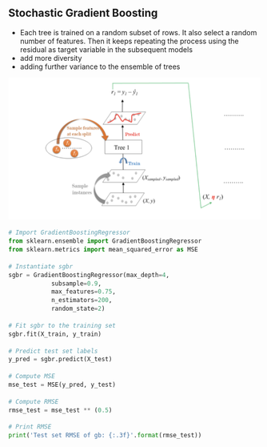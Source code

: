 ## Stochastic Gradient Boosting 

* Each tree is trained on a random subset of rows. It also select a random number of features. Then it keeps repeating the process using the residual as target variable in the subsequent models
* add more diversity
* adding further variance to the ensemble of trees

![Gradient Boosting ](./assets/stochastic-gradient-boosting.png)

```python
# Import GradientBoostingRegressor
from sklearn.ensemble import GradientBoostingRegressor
from sklearn.metrics import mean_squared_error as MSE

# Instantiate sgbr
sgbr = GradientBoostingRegressor(max_depth=4, 
            subsample=0.9,
            max_features=0.75,
            n_estimators=200,
            random_state=2)

# Fit sgbr to the training set
sgbr.fit(X_train, y_train)

# Predict test set labels
y_pred = sgbr.predict(X_test)

# Compute MSE
mse_test = MSE(y_pred, y_test)

# Compute RMSE
rmse_test = mse_test ** (0.5)

# Print RMSE
print('Test set RMSE of gb: {:.3f}'.format(rmse_test))
```